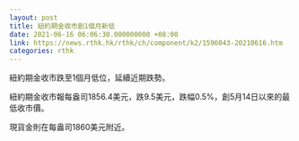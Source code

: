 ```yaml
---
layout: post
title: 紐約期金收市創1個月新低
date: 2021-06-16 06:06:30.000000000 +08:00
link: https://news.rthk.hk/rthk/ch/component/k2/1596043-20210616.htm
categories: rthk
---
```


紐約期金收市跌至1個月低位，延續近期跌勢。

紐約期金收市報每盎司1856.4美元，跌9.5美元，跌幅0.5%，創5月14日以來的最低收市價。

現貨金則在每盎司1860美元附近。
